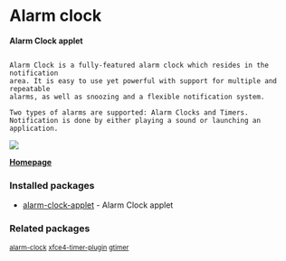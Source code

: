 # Alarm clock

__Alarm Clock applet__

```

Alarm Clock is a fully-featured alarm clock which resides in the notification
area. It is easy to use yet powerful with support for multiple and repeatable
alarms, as well as snoozing and a flexible notification system.

Two types of alarms are supported: Alarm Clocks and Timers.
Notification is done by either playing a sound or launching an
application.

```

![](https://screenshots.debian.net/thumbnail/alarm-clock-applet/)


 **[Homepage](http://alarm-clock.pseudoberries.com/)**

### Installed packages

* [alarm-clock-applet](https://packages.debian.org/jessie/alarm-clock-applet) - Alarm Clock applet

### Related packages

<sub> [alarm-clock](https://packages.debian.org/jessie/alarm-clock) [xfce4-timer-plugin](https://packages.debian.org/jessie/xfce4-timer-plugin) [gtimer](https://packages.debian.org/jessie/gtimer)  </sub>
